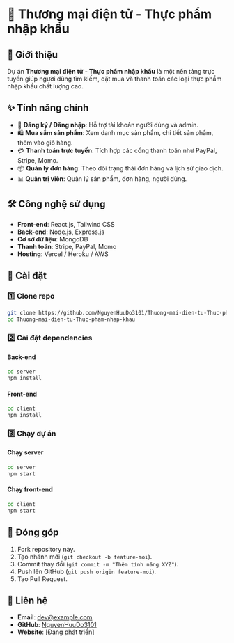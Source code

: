 # 🛒 Thương mại điện tử - Thực phẩm nhập khẩu

## 📌 Giới thiệu
Dự án **Thương mại điện tử - Thực phẩm nhập khẩu** là một nền tảng trực tuyến giúp người dùng tìm kiếm, đặt mua và thanh toán các loại thực phẩm nhập khẩu chất lượng cao.

## ✨ Tính năng chính
- 📝 **Đăng ký / Đăng nhập**: Hỗ trợ tài khoản người dùng và admin.
- 🛍️ **Mua sắm sản phẩm**: Xem danh mục sản phẩm, chi tiết sản phẩm, thêm vào giỏ hàng.
- 💳 **Thanh toán trực tuyến**: Tích hợp các cổng thanh toán như PayPal, Stripe, Momo.
- 📦 **Quản lý đơn hàng**: Theo dõi trạng thái đơn hàng và lịch sử giao dịch.
- 📊 **Quản trị viên**: Quản lý sản phẩm, đơn hàng, người dùng.

## 🛠 Công nghệ sử dụng
- **Front-end**: React.js, Tailwind CSS
- **Back-end**: Node.js, Express.js
- **Cơ sở dữ liệu**: MongoDB
- **Thanh toán**: Stripe, PayPal, Momo
- **Hosting**: Vercel / Heroku / AWS

## 🚀 Cài đặt
### 1️⃣ Clone repo
```sh
git clone https://github.com/NguyenHuuDo3101/Thuong-mai-dien-tu-Thuc-pham-nhap-khau.git
cd Thuong-mai-dien-tu-Thuc-pham-nhap-khau
```

### 2️⃣ Cài đặt dependencies
#### **Back-end**
```sh
cd server
npm install
```
#### **Front-end**
```sh
cd client
npm install
```

### 3️⃣ Chạy dự án
#### **Chạy server**
```sh
cd server
npm start
```
#### **Chạy front-end**
```sh
cd client
npm start
```

## 📜 Đóng góp
1. Fork repository này.
2. Tạo nhánh mới (`git checkout -b feature-moi`).
3. Commit thay đổi (`git commit -m "Thêm tính năng XYZ"`).
4. Push lên GitHub (`git push origin feature-moi`).
5. Tạo Pull Request.

## 📧 Liên hệ
- **Email**: dev@example.com
- **GitHub**: [NguyenHuuDo3101](https://github.com/NguyenHuuDo3101)
- **Website**: [Đang phát triển]
